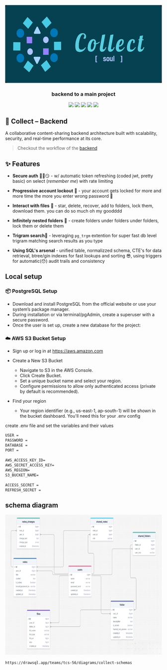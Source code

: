 <div align="center">
  
<img src="/public/github-logo.png" alt="Circular Image" width="600" height="250">

</div>
<h3 align="center"> backend to a main project </h3>

<p align="center">
     <img src = "https://img.shields.io/badge/Node-40916c?style=for-the-badge&logo=node.js&logoColor=white" />
     <img src = "https://img.shields.io/badge/PostgreSQL-5849BE?style=for-the-badge&logo=postgresql&logoColor=white" />
     <img src = "https://img.shields.io/badge/Express-52b788.svg?style=for-the-badge&logo=express&logoColor=white" />
     <img src = "https://img.shields.io/badge/aws-fdc500.svg?style=for-the-badge&logo=amazon-web-services&logoColor=black" />
     <img src = "https://img.shields.io/badge/JWT-%23000000.svg?style=for-the-badge&logo=json-web-tokens&logoColor=white" />
 </p>

## 🧠 Collect – Backend

A collaborative content-sharing backend architecture built with scalability, security, and real-time performance at its core.

> Checkout the workflow of the [backend](https://whimsical.com/AssHGnjcEBEoucSVXDV4LB)

## ✨ Features

- **Secure auth** 🐱‍👤😏 - w/ automatic token refreshing (coded jwt, pretty basic) on select (*remember me*) with rate limiting
  
- **Progressive account lockout** 🔐 - your account gets locked for more and more time the more you enter wrong password 🙂
  
- **Interact with files** 📸 - star, delete, recover, add to folders, lock them, download them. you can do so much oh my goodddd
  
- **Infinitely nested folders** 📂 - create folders under folders under folders, lock them or delete them
  
- **Trigram search**🔎 - leveraging ```pg_trgm``` extention for super fast db level trigram matching search results as you type
  
- **Using SQL's arsenal** - unified table, normalizzed schema, CTE's for data retrieval, btree/gin indexes for fast lookups and sorting 😎, using triggers for automatic(😯) audit trails and consistency

## Local setup
### 📦 PostgreSQL Setup
- Download and install PostgreSQL from the official website or use your system’s package manager.
- During installation or via terminal/pgAdmin, create a superuser with a secure password.
- Once the user is set up, create a new database for the project:

### ☁️ AWS S3 Bucket Setup
- Sign up or log in at https://aws.amazon.com
  
- Create a New S3 Bucket
  - Navigate to S3 in the AWS Console.
  - Click Create Bucket.
  - Set a unique bucket name and select your region.
  - Configure permissions to allow only authenticated access (private by default is recommended).

- Find your region
  - Your region identifier (e.g., us-east-1, ap-south-1) will be shown in the bucket dashboard. You'll need this for your .env config

create .env file and set the variables and their values
```env
USER = 
PASSWORD = 
DATABASE = 
PORT = 

AWS_ACCESS_KEY_ID=
AWS_SECRET_ACCESS_KEY=
AWS_REGION=
S3_BUCKET_NAME=

ACCESS_SECRET = 
REFRESH_SECRET = 
```

## schema diagram
<img src="/collect-schema.png" width="780" height="450">

```
https://drawsql.app/teams/tcs-56/diagrams/collect-schemas
```
